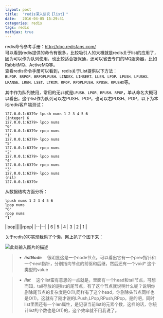 ```yaml
---
layout: post
title:  "redis深入研究【list】"
date:   2016-04-05 15:29:41
categories: redis
tags: redis
mathjax: true
---
```


redis命令参考手册：http://doc.redisfans.com/  
可以看到redis提供的命令有很多，比较吸引人的大概就是redis关于list的应用了，因为可以作为队列使用，也比较适合银保通，还可以省去专门的MQ服务器，比如RabbitMQ、ActiveMQ等。  
查看redis命令手册可以看到，redis关于List提供以下方法：  
`BLPOP、BRPOP、BRPOPLPUSH、LINDEX、LINSERT、LLEN、LPOP、LPUSH、LPUSHX、`
`LRANGE、LREM、LSET、LTRIM、RPOP、RPOPLPUSH、RPUSH、RPUSHX`等。  




其中作为队列使用，常用的无非就是`LPUSH、LPOP、RPUSH、RPOP`，单从命名大概可以看出，这个list作为队列可以左PUSH、POP，也可以右PUSH、POP，以下为本地redis客户端测试：
```
127.0.0.1:6379> lpush nums 1 2 3 4 5 6
(integer) 6
127.0.0.1:6379> lpop nums
"6"
127.0.0.1:6379> rpop nums
"1"
127.0.0.1:6379> lpop nums
"5"
127.0.0.1:6379> rpop nums
"2"
127.0.0.1:6379> lpop nums
"4"
127.0.0.1:6379> rpop nums
"3"
127.0.0.1:6379> lpop nums
(nil)
127.0.0.1:6379>
```
从数据结构方面分析：
```
lpush nums 1 2 3 4 5 6
lpop nums
"6"
rpop nums
"1"
```

|lpop|||||rpop|
|--|--|
| 6 | 5 | 4 | 3 | 2 | 1 |

关于redis的C实现我偷了个懒，网上扒了个图下来：

![此处输入图片的描述][1]  

  [1]: http://static.zybuluo.com/coldxiangyu/qtjljd9sjlhimjuhwz2dovhl/image_1bjpfhju4jn112qspd82nl1jpt9.png

> * ***listNode***  　很明显这是一个node节点，可以看出它有一个prev指针和一个next指针，分别指向节点的前驱和后继，然后还有一个void* 这个类型的value

> * ***list***  　这个list蛮有意思的一点就是，里面有一个head和tail节点，可想而知，tail存放的是list的尾节点，有了这个节点就说明什么呢？说明你删除尾节点的复杂度是O(1),同样有了这个head，你删除头节点同样也是O(1)。这就有了刚才说的LPush,LPop,RPush,RPop，是的吧，同时list里面还有一个len属性，是记录当前list的元素个数，这样的话，你统计list的个数也是O(1)的，这个效率就不用我说了。
